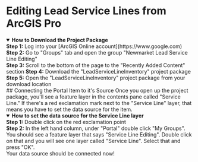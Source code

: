 # Editing Lead Service Lines from ArcGIS Pro

<details open>
  <summary><B>How to Download the Project Package</B></summary>
  <B>Step 1:</B> Log into your [ArcGIS Online account](https://www.google.com)<br>
  <B>Step 2:</B> Go to "Groups" tab and open the group "Newmarket Lead Service Line Editing"<br>
  <B>Step 3:</B> Scroll to the bottom of the page to the "Recently Added Content" section
  <B>Step 4:</B> Download the "LeadServiceLineInventory" project package<br>
  <B>Step 5:</B> Open the "LeadServiceLineInventory" project package from your download location
</details>
## Connecting the Portal Item to it's Source
Once you open up the project package, you'll see a feature layer in the contents pane called "Service Line." If there's a red exclamation mark next to the "Service Line" layer, that means you have to set the data source for the item.
<details open>
  <summary><B>How to set the data source for the Service Line layer</B></summary>
  <B>Step 1:</B> Double click on the red exclamation point<br>
  <B>Step 2:</B> In the left hand column, under "Portal" double click "My Groups". You should see a feature layer that says "Service Line Editing". Double click on that and you will see one layer called "Service Line". Select that and press "OK".<br>
  Your data source should be connected now!

